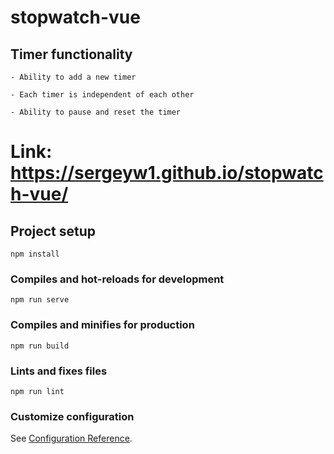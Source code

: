 # stopwatch-vue

## Timer functionality
```
- Ability to add a new timer

- Each timer is independent of each other

- Ability to pause and reset the timer
```

# Link: https://sergeyw1.github.io/stopwatch-vue/




## Project setup
```
npm install
```

### Compiles and hot-reloads for development
```
npm run serve
```

### Compiles and minifies for production
```
npm run build
```

### Lints and fixes files
```
npm run lint
```

### Customize configuration
See [Configuration Reference](https://cli.vuejs.org/config/).
